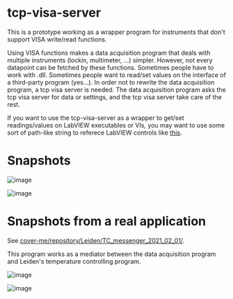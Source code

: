 # tcp-visa-server
This is a prototype working as a wrapper program for instruments that don't support VISA write/read functions. 

Using VISA functions makes a data acquisition program that deals with multiple instruments (lockin, multimeter, ...) simpler. However, not every datapoint can be fetched by these functions. Sometimes people have to work with .dll. Sometimes people want to read/set values on the interface of a third-party program (yes...). In order not to rewrite the data acquisition program, a tcp visa server is needed. The data acquisition program asks the tcp visa server for data or settings, and the tcp visa server take care of the rest.

If you want to use the tcp-visa-server as a wrapper to get/set readings/values on LabVIEW executables or VIs, you may want to use some sort of path-like string to referece LabVIEW controls like [this](https://github.com/cover-me/FP-monitor).

# Snapshots
![image](https://user-images.githubusercontent.com/22870592/119033461-3e2a2f00-b97b-11eb-89b2-695ccd9798a9.png)

![image](https://user-images.githubusercontent.com/22870592/119033470-41251f80-b97b-11eb-83a2-7a93c4c24e6b.png)

# Snapshots from a real application

See [cover-me/repository/Leiden/TC_messenger_2021_02_01/](https://github.com/cover-me/repository/tree/master/Leiden/TC_messenger_2021_02_01). 

This program works as a mediator between the data acquisition program and Leiden's temperature controlling program.

![image](https://user-images.githubusercontent.com/22870592/119033538-526e2c00-b97b-11eb-81af-ce5ff5eb0dab.png)

![image](https://user-images.githubusercontent.com/22870592/119033546-539f5900-b97b-11eb-890a-c84c9cdb5875.png)
